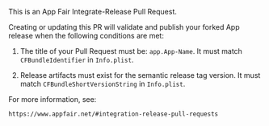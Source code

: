 This is an App Fair Integrate-Release Pull Request.

Creating or updating this PR will validate and publish 
your forked App release when the following conditions are met:

1. The title of your Pull Request must be: `app.App-Name`.
   It must match `CFBundleIdentifier` in `Info.plist`.

2. Release artifacts must exist for the semantic release tag version.
   It must match `CFBundleShortVersionString` in `Info.plist`.

For more information, see: 

    https://www.appfair.net/#integration-release-pull-requests

